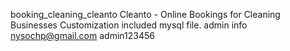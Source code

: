 booking_cleaning_cleanto
Cleanto - Online Bookings for Cleaning Businesses Customization
included mysql file.
admin info
nysochp@gmail.com
admin123456

